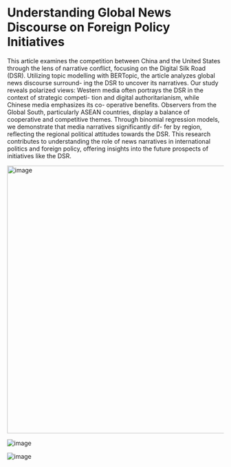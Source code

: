 # Understanding Global News Discourse on Foreign Policy Initiatives

This article examines the competition between China and the United States
through the lens of narrative conflict, focusing on the Digital Silk Road
(DSR). Utilizing topic modelling with BERTopic, the article analyzes global news discourse surround-
ing the DSR to uncover its narratives. Our study reveals polarized views:
Western media often portrays the DSR in the context of strategic competi-
tion and digital authoritarianism, while Chinese media emphasizes its co-
operative benefits. Observers from the Global South, particularly ASEAN
countries, display a balance of cooperative and competitive themes. Through
binomial regression models, we demonstrate that media narratives significantly dif-
fer by region, reflecting the regional political attitudes towards the DSR.
This research contributes to understanding the role of news narratives in
international politics and foreign policy, offering insights into the future
prospects of initiatives like the DSR.

<img width="623" alt="image" src="https://github.com/user-attachments/assets/0ea275f1-7d9a-446c-9e8e-7b6f3c1ce79c" />

![image](https://github.com/user-attachments/assets/67ed76b7-ef46-4dc5-ba00-9417f60f9510)

![image](https://github.com/user-attachments/assets/f95f3da8-470c-4672-93f5-36174ccfda11)
